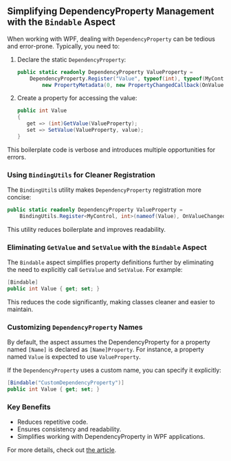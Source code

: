 ## Simplifying DependencyProperty Management with the `Bindable` Aspect

When working with WPF, dealing with `DependencyProperty` can be tedious and error-prone. Typically, you need to:

1. Declare the static `DependencyProperty`:
   ```csharp
   public static readonly DependencyProperty ValueProperty =
       DependencyProperty.Register("Value", typeof(int), typeof(MyControl),
           new PropertyMetadata(0, new PropertyChangedCallback(OnValueChanged)));
   ```
2. Create a property for accessing the value:
   ```csharp
   public int Value
   {
      get => (int)GetValue(ValueProperty);
      set => SetValue(ValueProperty, value);
   }
   ```
This boilerplate code is verbose and introduces multiple opportunities for errors.

### Using `BindingUtils` for Cleaner Registration
The `BindingUtil`s utility makes `DependencyProperty` registration more concise:
```csharp
public static readonly DependencyProperty ValueProperty =
    BindingUtils.Register<MyControl, int>(nameof(Value), OnValueChanged); 
```
 
This utility reduces boilerplate and improves readability.

### Eliminating `GetValue` and `SetValue` with the `Bindable` Aspect
The `Bindable` aspect simplifies property definitions further by eliminating the need to explicitly call `GetValue` and `SetValue`. For example:

```csharp
[Bindable]
public int Value { get; set; }
```
This reduces the code significantly, making classes cleaner and easier to maintain.

### Customizing `DependencyProperty` Names
By default, the aspect assumes the DependencyProperty for a property named `[Name]` is declared as `[Name]Property`. For instance, a property named `Value` is expected to use `ValueProperty`.

If the `DependencyProperty` uses a custom name, you can specify it explicitly:
```csharp
[Bindable("CustomDependencyProperty")]
public int Value { get; set; }
```
### Key Benefits
- Reduces repetitive code.
- Ensures consistency and readability.
- Simplifies working with DependencyProperty in WPF applications.

For more details, check out [the article](https://ratner.io/2024/11/20/streamlining-net-development-with-practical-aspects/).
